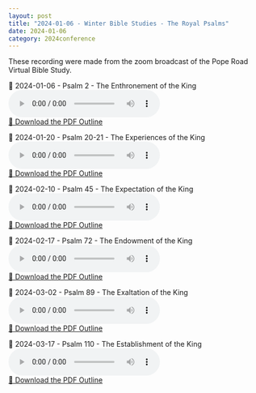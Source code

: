 ```yaml
---
layout: post
title: "2024-01-06 - Winter Bible Studies - The Royal Psalms"
date: 2024-01-06
category: 2024conference
---
```


These recording were made from the zoom broadcast of the Pope Road Virtual Bible Study.

<p>
🎵 2024-01-06 - Psalm 2 - The Enthronement of the King
<audio controls>
  <source src="https://archive.org/download/2024-gospel-conference-audio/2024-01-06%20-%20Winter%20Bible%20Studies%20-%20The%20Royal%20Psalms/2024-01-06%20-%202024%20Virtual%20Bible%20Studies%20-%20Psalm%202%20-%20The%20Enthronement%20of%20the%20King.mp3" type="audio/mpeg">
  Your browser does not support the audio element.
</audio>
<br>
  <a href="https://archive.org/download/2024-gospel-conference-audio/2024-01-06%20-%20Winter%20Bible%20Studies%20-%20The%20Royal%20Psalms/2024-01-06%20-%202024%20Virtual%20Bible%20Studies%20-%20Psalm%202%20-%20The%20Enthronement%20of%20the%20King.pdf" target="_blank" download>
    📄 Download the PDF Outline
  </a>
</p>
<p>
🎵 2024-01-20 - Psalm 20-21 - The Experiences of the King
<audio controls>
  <source src="https://archive.org/download/2024-gospel-conference-audio/2024-01-06%20-%20Winter%20Bible%20Studies%20-%20The%20Royal%20Psalms/2024-01-20%20-%202024%20Virtual%20Bible%20Studies%20-%20Psalm%2020-21%20-%20The%20Experiences%20of%20the%20King.mp3" type="audio/mpeg">
  Your browser does not support the audio element.
</audio>
<br>
  <a href="https://archive.org/download/2024-gospel-conference-audio/2024-01-06%20-%20Winter%20Bible%20Studies%20-%20The%20Royal%20Psalms/2024-01-20%20-%202024%20Virtual%20Bible%20Studies%20-%20Psalm%2020-21%20-%20The%20Experiences%20of%20the%20King.pdf" target="_blank" download>
    📄 Download the PDF Outline
  </a>
</p>
<p>
🎵 2024-02-10 - Psalm 45 - The Expectation of the King
<audio controls>
  <source src="https://archive.org/download/2024-gospel-conference-audio/2024-01-06%20-%20Winter%20Bible%20Studies%20-%20The%20Royal%20Psalms/2024-02-10%20-%202024%20Virtual%20Bible%20Studies%20-%20Psalm%2045%20-%20The%20Expectation%20of%20the%20King.mp3" type="audio/mpeg">
  Your browser does not support the audio element.
</audio>
<br>
  <a href="https://archive.org/download/2024-gospel-conference-audio/2024-01-06%20-%20Winter%20Bible%20Studies%20-%20The%20Royal%20Psalms/2024-02-10%20-%202024%20Virtual%20Bible%20Studies%20-%20Psalm%2045%20-%20The%20Expectation%20of%20the%20King.pdf" target="_blank" download>
    📄 Download the PDF Outline
  </a>
</p>
<p>
🎵 2024-02-17 - Psalm 72 - The Endowment of the King
<audio controls>
  <source src="https://archive.org/download/2024-gospel-conference-audio/2024-01-06%20-%20Winter%20Bible%20Studies%20-%20The%20Royal%20Psalms/2024-02-17%20-%202024%20Virtual%20Bible%20Studies%20-%20Psalm%2072%20-%20The%20Endowment%20of%20the%20King.mp3" type="audio/mpeg">
  Your browser does not support the audio element.
</audio>
<br>
  <a href="https://archive.org/download/2024-gospel-conference-audio/2024-01-06%20-%20Winter%20Bible%20Studies%20-%20The%20Royal%20Psalms/2024-02-17%20-%202024%20Virtual%20Bible%20Studies%20-%20Psalm%2072%20-%20The%20Endowment%20of%20the%20King.pdf" target="_blank" download>
    📄 Download the PDF Outline
  </a>
</p>
<p>
🎵 2024-03-02 - Psalm 89 - The Exaltation of the King
<audio controls>
  <source src="https://archive.org/download/2024-gospel-conference-audio/2024-01-06%20-%20Winter%20Bible%20Studies%20-%20The%20Royal%20Psalms/2024-03-02%20-%202024%20Virtual%20Bible%20Studies%20-%20Psalm%2089%20-%20The%20Exaltation%20of%20the%20King.mp3" type="audio/mpeg">
  Your browser does not support the audio element.
</audio>
<br>
  <a href="https://archive.org/download/2024-gospel-conference-audio/2024-01-06%20-%20Winter%20Bible%20Studies%20-%20The%20Royal%20Psalms/2024-03-02%20-%202024%20Virtual%20Bible%20Studies%20-%20Psalm%2089%20-%20The%20Exaltation%20of%20the%20King.pdf" target="_blank" download>
    📄 Download the PDF Outline
  </a>
</p>
<p>
🎵 2024-03-17 - Psalm 110 - The Establishment of the King
<audio controls>
  <source src="https://archive.org/download/2024-gospel-conference-audio/2024-01-06%20-%20Winter%20Bible%20Studies%20-%20The%20Royal%20Psalms/2024-03-17%20-%202024%20Virtual%20Bible%20Studies%20-%20Psalm%20110%20-%20The%20Establishment%20of%20the%20King.mp3" type="audio/mpeg">
  Your browser does not support the audio element.
</audio>
<br>
  <a href="https://archive.org/download/2024-gospel-conference-audio/2024-01-06%20-%20Winter%20Bible%20Studies%20-%20The%20Royal%20Psalms/2024-03-17%20-%202024%20Virtual%20Bible%20Studies%20-%20Psalm%20110%20-%20The%20Establishment%20of%20the%20King.pdf" target="_blank" download>
    📄 Download the PDF Outline
  </a>
</p>
